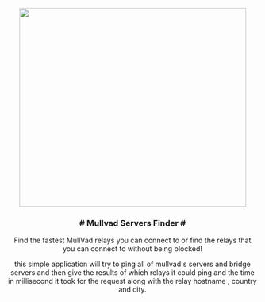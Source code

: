 <p align="center">
  <img width="457px" height="400px" src="https://github.com/Ra1d7/Mullvad-Servers-Pinger/assets/25421570/4eba3412-0805-4da2-9440-350b7519c0df)https://github.com/Ra1d7/Mullvad-Servers-Pinger/assets/25421570/4eba3412-0805-4da2-9440-350b7519c0df" />
</p>
<h3 align="center"># Mullvad Servers Finder #</h3>

<p align="center">
Find the fastest MullVad relays you can connect to or find the relays that you can connect to without being blocked!
<p align="center">
this simple application will try to ping all of mullvad's servers and bridge servers and then give the results of which relays it could ping and the time in millisecond it took for the request along with the relay hostname , country and city.
</p>
</p>
